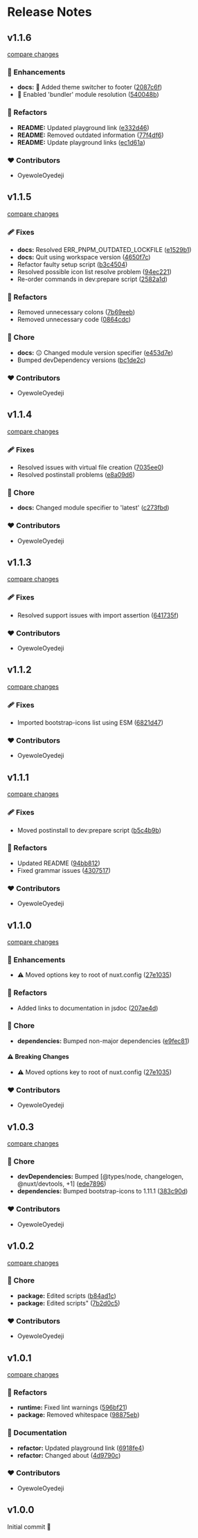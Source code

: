 # Release Notes

## v1.1.6

[compare changes](https://github.com/OyewoleOyedeji/nuxt-bootstrap-icons/compare/v1.1.5...v1.1.6)

### 🚀 Enhancements

- **docs:** 🎨 Added theme switcher to footer ([2087c6f](https://github.com/OyewoleOyedeji/nuxt-bootstrap-icons/commit/2087c6f))
- 🍹 Enabled 'bundler' module resolution ([540048b](https://github.com/OyewoleOyedeji/nuxt-bootstrap-icons/commit/540048b))

### 💅 Refactors

- **README:** Updated playground link ([e332d46](https://github.com/OyewoleOyedeji/nuxt-bootstrap-icons/commit/e332d46))
- **README:** Removed outdated information ([77f4df6](https://github.com/OyewoleOyedeji/nuxt-bootstrap-icons/commit/77f4df6))
- **README:** Update playground links ([ec1d61a](https://github.com/OyewoleOyedeji/nuxt-bootstrap-icons/commit/ec1d61a))

### ❤️ Contributors

- OyewoleOyedeji

## v1.1.5

[compare changes](https://github.com/OyewoleOyedeji/nuxt-bootstrap-icons/compare/v1.1.4...v1.1.5)

### 🩹 Fixes

- **docs:** Resolved ERR_PNPM_OUTDATED_LOCKFILE ([e1529b1](https://github.com/OyewoleOyedeji/nuxt-bootstrap-icons/commit/e1529b1))
- **docs:** Quit using workspace version ([4650f7c](https://github.com/OyewoleOyedeji/nuxt-bootstrap-icons/commit/4650f7c))
- Refactor faulty setup script ([b3c4504](https://github.com/OyewoleOyedeji/nuxt-bootstrap-icons/commit/b3c4504))
- Resolved possible icon list resolve problem ([94ec221](https://github.com/OyewoleOyedeji/nuxt-bootstrap-icons/commit/94ec221))
- Re-order commands in dev:prepare script ([2582a1d](https://github.com/OyewoleOyedeji/nuxt-bootstrap-icons/commit/2582a1d))

### 💅 Refactors

- Removed unnecessary colons ([7b69eeb](https://github.com/OyewoleOyedeji/nuxt-bootstrap-icons/commit/7b69eeb))
- Removed unnecessary code ([0864cdc](https://github.com/OyewoleOyedeji/nuxt-bootstrap-icons/commit/0864cdc))

### 🏡 Chore

- **docs:** 😐 Changed module version specifier ([e453d7e](https://github.com/OyewoleOyedeji/nuxt-bootstrap-icons/commit/e453d7e))
- Bumped devDependency versions ([bc1de2c](https://github.com/OyewoleOyedeji/nuxt-bootstrap-icons/commit/bc1de2c))

### ❤️ Contributors

- OyewoleOyedeji

## v1.1.4

[compare changes](https://github.com/OyewoleOyedeji/nuxt-bootstrap-icons/compare/v1.1.3...v1.1.4)

### 🩹 Fixes

- Resolved issues with virtual file creation ([7035ee0](https://github.com/OyewoleOyedeji/nuxt-bootstrap-icons/commit/7035ee0))
- Resolved postinstall problems ([e8a09d6](https://github.com/OyewoleOyedeji/nuxt-bootstrap-icons/commit/e8a09d6))

### 🏡 Chore

- **docs:** Changed module specifier to 'latest' ([c273fbd](https://github.com/OyewoleOyedeji/nuxt-bootstrap-icons/commit/c273fbd))

### ❤️ Contributors

- OyewoleOyedeji

## v1.1.3

[compare changes](https://github.com/OyewoleOyedeji/nuxt-bootstrap-icons/compare/v1.1.2...v1.1.3)

### 🩹 Fixes

- Resolved support issues with import assertion ([641735f](https://github.com/OyewoleOyedeji/nuxt-bootstrap-icons/commit/641735f))

### ❤️ Contributors

- OyewoleOyedeji

## v1.1.2

[compare changes](https://github.com/OyewoleOyedeji/nuxt-bootstrap-icons/compare/v1.1.1...v1.1.2)

### 🩹 Fixes

- Imported bootstrap-icons list using ESM ([6821d47](https://github.com/OyewoleOyedeji/nuxt-bootstrap-icons/commit/6821d47))

### ❤️ Contributors

- OyewoleOyedeji

## v1.1.1

[compare changes](https://github.com/OyewoleOyedeji/nuxt-bootstrap-icons/compare/v1.1.0...v1.1.1)

### 🩹 Fixes

- Moved postinstall to dev:prepare script ([b5c4b9b](https://github.com/OyewoleOyedeji/nuxt-bootstrap-icons/commit/b5c4b9b))

### 💅 Refactors

- Updated README ([94bb812](https://github.com/OyewoleOyedeji/nuxt-bootstrap-icons/commit/94bb812))
- Fixed grammar issues ([4307517](https://github.com/OyewoleOyedeji/nuxt-bootstrap-icons/commit/4307517))

### ❤️ Contributors

- OyewoleOyedeji

## v1.1.0

[compare changes](https://github.com/OyewoleOyedeji/nuxt-bootstrap-icons/compare/v1.0.3...v1.1.0)

### 🚀 Enhancements

- ⚠️  Moved options key to root of nuxt.config ([27e1035](https://github.com/OyewoleOyedeji/nuxt-bootstrap-icons/commit/27e1035))

### 💅 Refactors

- Added links to documentation in jsdoc ([207ae4d](https://github.com/OyewoleOyedeji/nuxt-bootstrap-icons/commit/207ae4d))

### 🏡 Chore

- **dependencies:** Bumped non-major dependencies ([e9fec81](https://github.com/OyewoleOyedeji/nuxt-bootstrap-icons/commit/e9fec81))

#### ⚠️ Breaking Changes

- ⚠️  Moved options key to root of nuxt.config ([27e1035](https://github.com/OyewoleOyedeji/nuxt-bootstrap-icons/commit/27e1035))

### ❤️ Contributors

- OyewoleOyedeji

## v1.0.3

[compare changes](https://github.com/OyewoleOyedeji/nuxt-bootstrap-icons/compare/v1.0.2...v1.0.3)

### 🏡 Chore

- **devDependencies:** Bumped [@types/node, changelogen, @nuxt/devtools, +1] ([ede7896](https://github.com/OyewoleOyedeji/nuxt-bootstrap-icons/commit/ede7896))
- **dependencies:** Bumped bootstrap-icons to 1.11.1 ([383c90d](https://github.com/OyewoleOyedeji/nuxt-bootstrap-icons/commit/383c90d))

### ❤️ Contributors

- OyewoleOyedeji

## v1.0.2

[compare changes](https://github.com/OyewoleOyedeji/nuxt-bootstrap-icons/compare/v1.0.1...v1.0.2)

### 🏡 Chore

- **package:** Edited scripts ([b84ad1c](https://github.com/OyewoleOyedeji/nuxt-bootstrap-icons/commit/b84ad1c))
- **package:** Edited scripts" ([7b2d0c5](https://github.com/OyewoleOyedeji/nuxt-bootstrap-icons/commit/7b2d0c5))

### ❤️ Contributors

- OyewoleOyedeji

## v1.0.1

[compare changes](https://github.com/OyewoleOyedeji/nuxt-bootstrap-icons/compare/v1.0.0...v1.0.1)

### 💅 Refactors

- **runtime:** Fixed lint warnings ([596bf21](https://github.com/OyewoleOyedeji/nuxt-bootstrap-icons/commit/596bf21))
- **package:** Removed whitespace ([98875eb](https://github.com/OyewoleOyedeji/nuxt-bootstrap-icons/commit/98875eb))

### 📖 Documentation

- **refactor:** Updated playground link ([6918fe4](https://github.com/OyewoleOyedeji/nuxt-bootstrap-icons/commit/6918fe4))
- **refactor:** Changed about ([4d9790c](https://github.com/OyewoleOyedeji/nuxt-bootstrap-icons/commit/4d9790c))

### ❤️ Contributors

- OyewoleOyedeji

## v1.0.0

Initial commit 🎉
